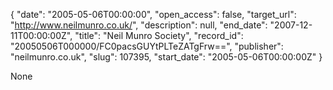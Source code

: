 {
  "date": "2005-05-06T00:00:00", 
  "open_access": false, 
  "target_url": "http://www.neilmunro.co.uk/", 
  "description": null, 
  "end_date": "2007-12-11T00:00:00Z", 
  "title": "Neil Munro Society", 
  "record_id": "20050506T000000/FC0pacsGUYtPLTeZATgFrw==", 
  "publisher": "neilmunro.co.uk", 
  "slug": 107395, 
  "start_date": "2005-05-06T00:00:00Z"
}

None